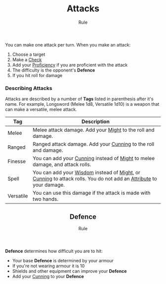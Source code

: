<header>

# Attacks

<p class="subheading">Rule</p>

</header>

You can make one attack per turn. When you make an attack:

 1. Choose a target
 2. Make a [Check](pages/rules/rolling/checks.md)
 3. Add your [Proficiency](pages/rules/proficiency.md) if you are proficient with the attack
 4. The difficulty is the opponent's **Defence**
 5. If you hit roll for damage

### Describing Attacks

Attacks are described by a number of **Tags** listed in parenthesis after it's name. For example, Longsword (Melee 1d8, Versatile 1d10) is a weapon that can make a versatile, melee attack.

| Tag       | Description |
| --------- | - |
| Melee     | Melee attack damage. Add your [Might](pages/characters/attributes.md?id=might) to the roll and damage.
| Ranged    | Ranged attack damage. Add your [Cunning](pages/characters/attributes.md?id=cunning) to the roll and damage.
| Finesse   | You can add your [Cunning](pages/characters/attributes.md?id=cunning) instead of [Might](pages/characters/attributes.md?id=might) to melee damage, and attack rolls.
| Spell     | You can add your [Wisdom](pages/characters/attributes.md?id=wisdom) instead of [Might](pages/characters/attributes.md?id=might), or [Cunning](pages/characters/attributes.md?id=cunning) to attack rolls. You do not add an [Attribute](pages/characters/attributes.md) to your damage.
| Versatile | You can use this damage if the attack is made with two hands.

<header>

## Defence

<p class="subheading">Rule</p>

</header>

**Defence** determines how difficult you are to hit:

 + Your base **Defence** is determined by your armour
 + If you're not wearing armour it is 10
 + Shields and other equipment can improve your **Defence**
 + Add your [Cunning](pages/characters/attributes.md?id=cunning) to your **Defence**
